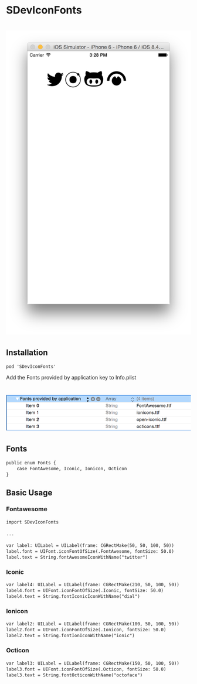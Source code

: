 SDevIconFonts
==================

# ![Screenshot](https://raw.githubusercontent.com/0x73/SDevIconFonts/master/Screenshots/screenshot0.png)

 
## Installation

````
pod 'SDevIconFonts'
````

Add the Fonts provided by application key to Info.plist

# ![Screenshot](https://raw.githubusercontent.com/0x73/SDevIconFonts/master/Screenshots/font.png)

## Fonts
````
public enum Fonts {
    case FontAwesome, Iconic, Ionicon, Octicon
}
````

## Basic Usage 

### Fontawesome

````
import SDevIconFonts

...

var label: UILabel = UILabel(frame: CGRectMake(50, 50, 100, 50))
label.font = UIFont.iconFontOfSize(.FontAwesome, fontSize: 50.0)
label.text = String.fontAwesomeIconWithName("twitter")
````


### Iconic

````
var label4: UILabel = UILabel(frame: CGRectMake(210, 50, 100, 50))
label4.font = UIFont.iconFontOfSize(.Iconic, fontSize: 50.0)
label4.text = String.fontIconicIconWithName("dial")
````

### Ionicon

````
var label2: UILabel = UILabel(frame: CGRectMake(100, 50, 100, 50))
label2.font = UIFont.iconFontOfSize(.Ionicon, fontSize: 50.0)
label2.text = String.fontIonIconWithName("ionic")
````

### Octicon

````
var label3: UILabel = UILabel(frame: CGRectMake(150, 50, 100, 50))
label3.font = UIFont.iconFontOfSize(.Octicon, fontSize: 50.0)
label3.text = String.fontOcticonWithName("octoface")
````
